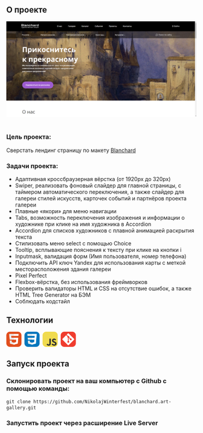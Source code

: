 ## О проекте

<div>
  <img src="/Blanchard_art-gallery.png" title="Blanchard" alt="Blanchard" />&nbsp;
</div>

### Цель проекта:

Сверстать лендинг страницу по макету [Blanchard](<https://www.figma.com/file/sV7zCNFp0yZBiRimO0yESX/Blanchard-(Copy)?type=design&mode=design&t=Z3InnSI4P4GlpX3p-0>)

### Задачи проекта:

-   Адаптивная кроссбраузерная вёрстка (от 1920px до 320px)
-   Swiper, реализовать фоновый слайдер для главной страницы, с таймером автоматического переключения, а также слайдер для галереи стилей искусств, карточек событий и партнёров проекта галереи
-   Плавные «якори» для меню навигации
-   Tabs, возможность переключения изображения и информации о художнике при клике на имя художника в Accordion
-   Accordion для списков художников с плавной анимацией раскрытия текста
-   Стилизовать меню select с помощью Choice
-   Tooltip, всплывающие пояснения к тексту при клике на кнопки i
-   Inputmask, валидация форм (Имя пользователя, номер телефона)
-   Подключить API ключ Yandex для использования карты с меткой месторасположения здания галереи
-   Pixel Perfect
-   Flexbox-вёрстка, без использования фреймворков
-   Проверить валидаторы HTML и CSS на отсутствие ошибок, а также HTML Tree Generator на БЭМ
-   Соблюдать кодстайл

## Технологии

<div>
  <img src="https://github.com/NikolajWinterfest/NikolajWinterfest/blob/master/assets/icons/HTML.svg" title="html5" alt="html5" width="40" height="40"/>&nbsp;
  <img src="https://github.com/NikolajWinterfest/NikolajWinterfest/blob/master/assets/icons/CSS.svg" title="css3" alt="css3" width="40" height="40"/>&nbsp;
  <img src="https://github.com/NikolajWinterfest/NikolajWinterfest/blob/master/assets/icons/JavaScript.svg" title="javascript" alt="javascript" width="40" height="40"/>&nbsp;
  <img src="https://github.com/NikolajWinterfest/NikolajWinterfest/blob/master/assets/icons/Git.svg" title="git" alt="git" width="40" height="40"/>&nbsp;
</div>

## Запуск проекта

### Склонировать проект на ваш компьютер с Github с помощью команды:

```
git clone https://github.com/NikolajWinterfest/blanchard.art-gallery.git
```

### Запустить проект через расширение Live Server
